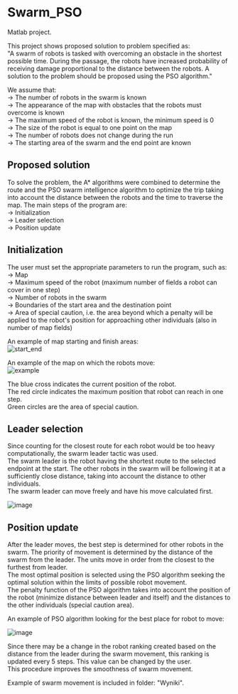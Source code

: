 # Swarm_PSO
Matlab project.  
  
This project shows proposed solution to problem specified as:  
"A swarm of robots is tasked with overcoming an obstacle in the shortest possible time. During the passage, the robots have increased probability of receiving damage proportional to the distance between the robots. A solution to the problem should be proposed using the PSO algorithm."  
  
We assume that:  
-> The number of robots in the swarm is known  
-> The appearance of the map with obstacles that the robots must overcome is known  
-> The maximum speed of the robot is known, the minimum speed is 0  
-> The size of the robot is equal to one point on the map  
-> The number of robots does not change during the run  
-> The starting area of the swarm and the end point are known  

## Proposed solution
To solve the problem, the A* algorithms were combined to determine the route and the PSO swarm intelligence algorithm to optimize the trip taking into account the distance between the robots and the time to traverse the map. 
The main steps of the program are:  
-> Initialization  
-> Leader selection  
-> Position update  
  
## Initialization
The user must set the appropriate parameters to run the program, such as:  
-> Map  
-> Maximum speed of the robot (maximum number of fields a robot can cover in one step)  
-> Number of robots in the swarm   
-> Boundaries of the start area and the destination point  
-> Area of special caution, i.e. the area beyond which a penalty will be applied to the robot's position for approaching other individuals (also in number of map fields)  
   
An example of map starting and finish areas:  
![start_end](https://user-images.githubusercontent.com/39136856/201978549-a879e062-7c6f-47c1-ab7b-133268241262.png)
  
An example of the map on which the robots move:  
![example](https://user-images.githubusercontent.com/39136856/201978275-1fb0ad51-f025-4e00-af35-815a96d32539.png)

The blue cross indicates the current position of the robot.  
The red circle indicates the maximum position that robot can reach in one step.  
Green circles are the area of special caution.  

## Leader selection
Since counting for the closest route for each robot would be too heavy computationally, the swarm leader tactic was used.  
The swarm leader is the robot having the shortest route to the selected endpoint at the start. The other robots in the swarm will be following it at a sufficiently close distance, taking into account the distance to other individuals.    
The swarm leader can move freely and have his move calculated first.  
  
![image](https://user-images.githubusercontent.com/39136856/201979667-6d367f25-e6c0-4053-b711-86a3f66e966f.png)
  
   
## Position update 
After the leader moves, the best step is determined for other robots in the swarm. The priority of movement is determined by the distance of the swarm from the leader. The units move in order from the closest to the furthest from leader.  
The most optimal position is selected using the PSO algorithm seeking the optimal solution within the limits of possible robot movement.  
The penalty function of the PSO algorithm takes into account the position of the robot (minimize distance between leader and itself) and the distances to the other individuals (special caution area). 
  
An example of PSO algorithm looking for the best place for robot to move:  
  
![image](https://user-images.githubusercontent.com/39136856/201981636-41141025-1474-4a9e-802d-a822655e21eb.png)
   
Since there may be a change in the robot ranking created based on the distance from the leader during the swarm movement, this ranking is updated every 5 steps. This value can be changed by the user.  
This procedure improves the smoothness of swarm movement.  
  
Example of swarm movement is included in folder: "Wyniki".
